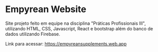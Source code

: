 # Empyrean Website

Site projeto feito em equipe na disciplina "Práticas Profissionais III", utilizando HTML, CSS, Javascript, React e bootstrap além do banco de dados utilizando Firebase.

Link para acessar: https://empyreansupplements.web.app
